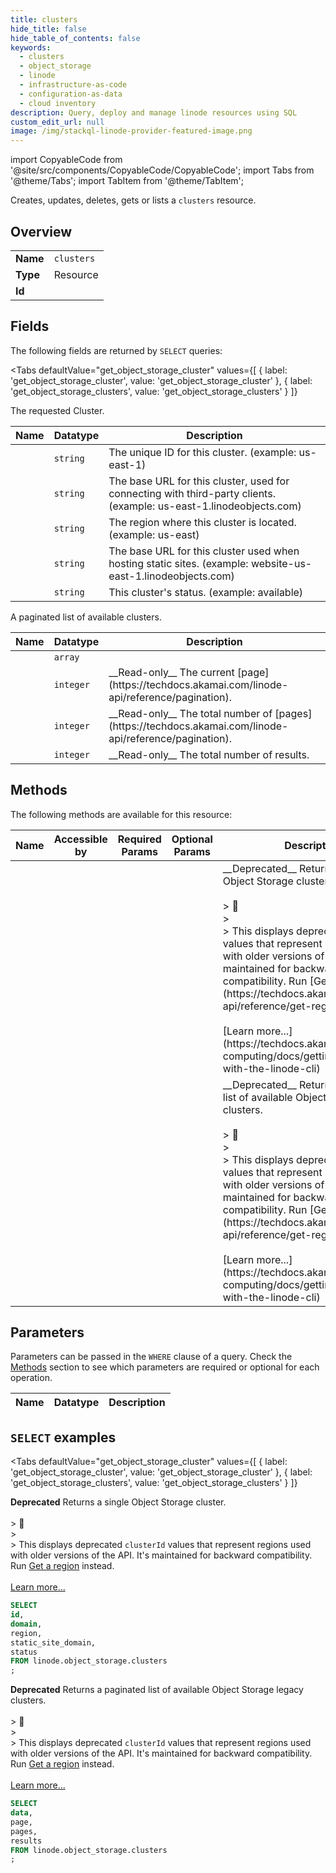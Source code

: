 ```yaml
--- 
title: clusters
hide_title: false
hide_table_of_contents: false
keywords:
  - clusters
  - object_storage
  - linode
  - infrastructure-as-code
  - configuration-as-data
  - cloud inventory
description: Query, deploy and manage linode resources using SQL
custom_edit_url: null
image: /img/stackql-linode-provider-featured-image.png
---
```


import CopyableCode from '@site/src/components/CopyableCode/CopyableCode';
import Tabs from '@theme/Tabs';
import TabItem from '@theme/TabItem';

Creates, updates, deletes, gets or lists a <code>clusters</code> resource.

## Overview
<table><tbody>
<tr><td><b>Name</b></td><td><code>clusters</code></td></tr>
<tr><td><b>Type</b></td><td>Resource</td></tr>
<tr><td><b>Id</b></td><td><CopyableCode code="linode.object_storage.clusters" /></td></tr>
</tbody></table>

## Fields

The following fields are returned by `SELECT` queries:

<Tabs
    defaultValue="get_object_storage_cluster"
    values={[
        { label: 'get_object_storage_cluster', value: 'get_object_storage_cluster' },
        { label: 'get_object_storage_clusters', value: 'get_object_storage_clusters' }
    ]}
>
<TabItem value="get_object_storage_cluster">

The requested Cluster.

<table>
<thead>
    <tr>
    <th>Name</th>
    <th>Datatype</th>
    <th>Description</th>
    </tr>
</thead>
<tbody>
<tr>
    <td><CopyableCode code="id" /></td>
    <td><code>string</code></td>
    <td>The unique ID for this cluster. (example: us-east-1)</td>
</tr>
<tr>
    <td><CopyableCode code="domain" /></td>
    <td><code>string</code></td>
    <td>The base URL for this cluster, used for connecting with third-party clients. (example: us-east-1.linodeobjects.com)</td>
</tr>
<tr>
    <td><CopyableCode code="region" /></td>
    <td><code>string</code></td>
    <td>The region where this cluster is located. (example: us-east)</td>
</tr>
<tr>
    <td><CopyableCode code="static_site_domain" /></td>
    <td><code>string</code></td>
    <td>The base URL for this cluster used when hosting static sites. (example: website-us-east-1.linodeobjects.com)</td>
</tr>
<tr>
    <td><CopyableCode code="status" /></td>
    <td><code>string</code></td>
    <td>This cluster's status. (example: available)</td>
</tr>
</tbody>
</table>
</TabItem>
<TabItem value="get_object_storage_clusters">

A paginated list of available clusters.

<table>
<thead>
    <tr>
    <th>Name</th>
    <th>Datatype</th>
    <th>Description</th>
    </tr>
</thead>
<tbody>
<tr>
    <td><CopyableCode code="data" /></td>
    <td><code>array</code></td>
    <td></td>
</tr>
<tr>
    <td><CopyableCode code="page" /></td>
    <td><code>integer</code></td>
    <td>__Read-only__ The current [page](https://techdocs.akamai.com/linode-api/reference/pagination).</td>
</tr>
<tr>
    <td><CopyableCode code="pages" /></td>
    <td><code>integer</code></td>
    <td>__Read-only__ The total number of [pages](https://techdocs.akamai.com/linode-api/reference/pagination).</td>
</tr>
<tr>
    <td><CopyableCode code="results" /></td>
    <td><code>integer</code></td>
    <td>__Read-only__ The total number of results.</td>
</tr>
</tbody>
</table>
</TabItem>
</Tabs>

## Methods

The following methods are available for this resource:

<table>
<thead>
    <tr>
    <th>Name</th>
    <th>Accessible by</th>
    <th>Required Params</th>
    <th>Optional Params</th>
    <th>Description</th>
    </tr>
</thead>
<tbody>
<tr>
    <td><a href="#get_object_storage_cluster"><CopyableCode code="get_object_storage_cluster" /></a></td>
    <td><CopyableCode code="select" /></td>
    <td></td>
    <td></td>
    <td>__Deprecated__ Returns a single Object Storage cluster.<br /><br />&gt; 📘<br />&gt;<br />&gt; This displays deprecated `clusterId` values that represent regions used with older versions of the API. It's maintained for backward compatibility. Run [Get a region](https://techdocs.akamai.com/linode-api/reference/get-region) instead.<br /><br />[Learn more...](https://techdocs.akamai.com/cloud-computing/docs/getting-started-with-the-linode-cli)</td>
</tr>
<tr>
    <td><a href="#get_object_storage_clusters"><CopyableCode code="get_object_storage_clusters" /></a></td>
    <td><CopyableCode code="select" /></td>
    <td></td>
    <td></td>
    <td>__Deprecated__ Returns a paginated list of available Object Storage legacy clusters.<br /><br />&gt; 📘<br />&gt;<br />&gt; This displays deprecated `clusterId` values that represent regions used with older versions of the API. It's maintained for backward compatibility. Run [Get a region](https://techdocs.akamai.com/linode-api/reference/get-region) instead.<br /><br />[Learn more...](https://techdocs.akamai.com/cloud-computing/docs/getting-started-with-the-linode-cli)</td>
</tr>
</tbody>
</table>

## Parameters

Parameters can be passed in the `WHERE` clause of a query. Check the [Methods](#methods) section to see which parameters are required or optional for each operation.

<table>
<thead>
    <tr>
    <th>Name</th>
    <th>Datatype</th>
    <th>Description</th>
    </tr>
</thead>
<tbody>
</tbody>
</table>

## `SELECT` examples

<Tabs
    defaultValue="get_object_storage_cluster"
    values={[
        { label: 'get_object_storage_cluster', value: 'get_object_storage_cluster' },
        { label: 'get_object_storage_clusters', value: 'get_object_storage_clusters' }
    ]}
>
<TabItem value="get_object_storage_cluster">

__Deprecated__ Returns a single Object Storage cluster.<br /><br />&gt; 📘<br />&gt;<br />&gt; This displays deprecated `clusterId` values that represent regions used with older versions of the API. It's maintained for backward compatibility. Run [Get a region](https://techdocs.akamai.com/linode-api/reference/get-region) instead.<br /><br />[Learn more...](https://techdocs.akamai.com/cloud-computing/docs/getting-started-with-the-linode-cli)

```sql
SELECT
id,
domain,
region,
static_site_domain,
status
FROM linode.object_storage.clusters
;
```
</TabItem>
<TabItem value="get_object_storage_clusters">

__Deprecated__ Returns a paginated list of available Object Storage legacy clusters.<br /><br />&gt; 📘<br />&gt;<br />&gt; This displays deprecated `clusterId` values that represent regions used with older versions of the API. It's maintained for backward compatibility. Run [Get a region](https://techdocs.akamai.com/linode-api/reference/get-region) instead.<br /><br />[Learn more...](https://techdocs.akamai.com/cloud-computing/docs/getting-started-with-the-linode-cli)

```sql
SELECT
data,
page,
pages,
results
FROM linode.object_storage.clusters
;
```
</TabItem>
</Tabs>
